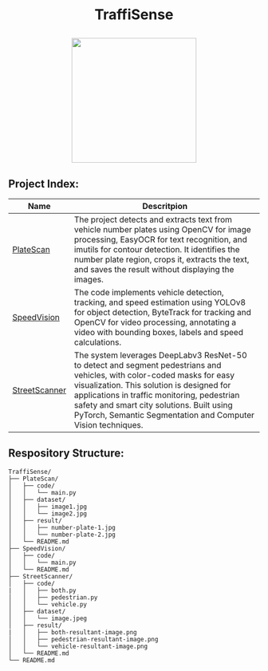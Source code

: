 <h1 align="center">TraffiSense</h1>
<p align="center" style="margin-top:30px;">
  <img src="https://github.com/user-attachments/assets/7c28ee29-4ee0-44c0-8ee9-43076d6c53b0" height="250cm"/>
</p>

## Project Index:
| Name | Descritpion |
|------|-------------|
| [PlateScan](https://github.com/kr1shnasomani/TraffiSense/tree/main/PlateScan) | The project detects and extracts text from vehicle number plates using OpenCV for image processing, EasyOCR for text recognition, and imutils for contour detection. It identifies the number plate region, crops it, extracts the text, and saves the result without displaying the images. |
| [SpeedVision](https://github.com/kr1shnasomani/TraffiSense/tree/main/SpeedVision) | The code implements vehicle detection, tracking, and speed estimation using YOLOv8 for object detection, ByteTrack for tracking and OpenCV for video processing, annotating a video with bounding boxes, labels and speed calculations. |
| [StreetScanner](https://github.com/kr1shnasomani/TraffiSense/tree/main/StreetScanner) | The system leverages DeepLabv3 ResNet-50 to detect and segment pedestrians and vehicles, with color-coded masks for easy visualization. This solution is designed for applications in traffic monitoring, pedestrian safety and smart city solutions. Built using PyTorch, Semantic Segmentation and Computer Vision techniques. |


## Respository Structure:
```
TraffiSense/
├── PlateScan/
│   ├── code/
│   │   └── main.py
│   ├── dataset/
│   │   ├── image1.jpg
│   │   └── image2.jpg
│   ├── result/
│   │   ├── number-plate-1.jpg
│   │   └── number-plate-2.jpg
│   └── README.md  
├── SpeedVision/
│   ├── code/
│   │   └── main.py
│   └── README.md
├── StreetScanner/
│   ├── code/
|   │   ├── both.py
│   │   ├── pedestrian.py
│   │   └── vehicle.py
│   ├── dataset/
│   │   └── image.jpeg
│   ├── result/
|   │   ├── both-resultant-image.png
│   │   ├── pedestrian-resultant-image.png
│   │   └── vehicle-resultant-image.png
│   └── README.md
└── README.md
```
